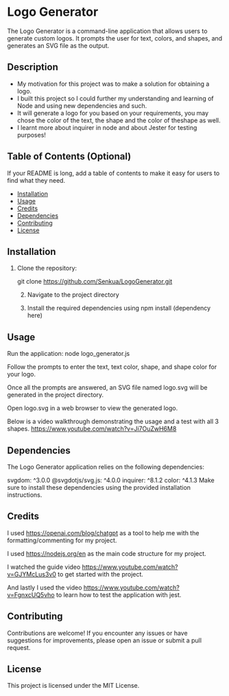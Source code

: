 # Logo Generator

The Logo Generator is a command-line application that allows users to generate custom logos. It prompts the user for text, colors, and shapes, and generates an SVG file as the output.

## Description

- My motivation for this project was to make a solution for obtaining a logo.
- I built this project so I could further my understanding and learning of Node and using new dependencies and such.
- It will generate a logo for you based on your requirements, you may chose the color of the text, the shape and the color of theshape as well.
- I learnt more about inquirer in node and about Jester for testing purposes! 

## Table of Contents (Optional)

If your README is long, add a table of contents to make it easy for users to find what they need.

- [Installation](#installation)
- [Usage](#usage)
- [Credits](#credits)
- [Dependencies](#dependencies)
- [Contributing](#contributing)
- [License](#license)

## Installation

1. Clone the repository:

   git clone https://github.com/Senkua/LogoGenerator.git

   2. Navigate to the project directory

   3. Install the required dependencies using npm install (dependency here)

## Usage

Run the application: node logo_generator.js

Follow the prompts to enter the text, text color, shape, and shape color for your logo.

Once all the prompts are answered, an SVG file named logo.svg will be generated in the project directory.

Open logo.svg in a web browser to view the generated logo.

Below is a video walkthrough demonstrating the usage and a test with all 3 shapes.
https://www.youtube.com/watch?v=Ji7OuZwH6M8


## Dependencies

The Logo Generator application relies on the following dependencies:

svgdom: ^3.0.0
@svgdotjs/svg.js: ^4.0.0
inquirer: ^8.1.2
color: ^4.1.3
Make sure to install these dependencies using the provided installation instructions.

## Credits 

I used https://openai.com/blog/chatgpt as a tool to help me with the formatting/commenting for my project.

I used https://nodejs.org/en as the main code structure for my project.

I watched the guide video https://www.youtube.com/watch?v=GJYMcLus3v0 to get started with the project.

And lastly I used the video https://www.youtube.com/watch?v=FgnxcUQ5vho to learn how to test the application with jest.

## Contributing

Contributions are welcome! If you encounter any issues or have suggestions for improvements, please open an issue or submit a pull request.

## License

This project is licensed under the MIT License.

